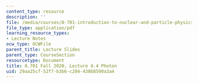```yaml
---
content_type: resource
description: ''
file: /media/courses/8-701-introduction-to-nuclear-and-particle-physics-fall-2020/29aa25cf52f7b3b6c20443868590a3a4_MIT8_701f20_lec4.4.pdf
file_type: application/pdf
learning_resource_types:
- Lecture Notes
ocw_type: OCWFile
parent_title: Lecture Slides
parent_type: CourseSection
resourcetype: Document
title: 8.701 Fall 2020, Lecture 4.4 Photon
uid: 29aa25cf-52f7-b3b6-c204-43868590a3a4
---
```

